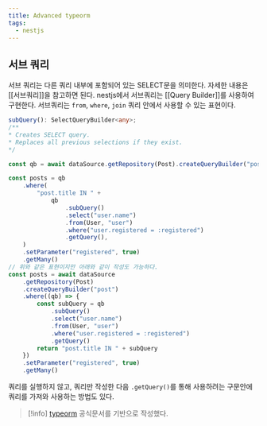 ```yaml
---
title: Advanced typeorm
tags:
  - nestjs
---
```

## 서브 쿼리 

서브 쿼리는 다른 쿼리 내부에 포함되어 있는 SELECT문을 의미한다. 자세한 내용은 [[서브쿼리]]을 참고하면 된다. nestjs에서 서브쿼리는 [[Query Builder]]를 사용하여 구현한다. 서브쿼리는 `from`, `where`, `join` 쿼리 안에서 사용할 수 있는 표현이다. 

```ts
subQuery(): SelectQueryBuilder<any>;
/**
* Creates SELECT query.
* Replaces all previous selections if they exist.
*/
```

```ts title="subQuery"
const qb = await dataSource.getRepository(Post).createQueryBuilder("post")

const posts = qb
    .where(
        "post.title IN " +
            qb
                .subQuery()
                .select("user.name")
                .from(User, "user")
                .where("user.registered = :registered")
                .getQuery(),
    )
    .setParameter("registered", true)
    .getMany()
// 위와 같은 표현이지만 아래와 같이 작성도 가능하다.
const posts = await dataSource
    .getRepository(Post)
    .createQueryBuilder("post")
    .where((qb) => {
        const subQuery = qb
            .subQuery()
            .select("user.name")
            .from(User, "user")
            .where("user.registered = :registered")
            .getQuery()
        return "post.title IN " + subQuery
    })
    .setParameter("registered", true)
    .getMany()
```

쿼리를 실행하지 않고, 쿼리만 작성한 다음 `.getQuery()`를 통해 사용하려는 구문안에 쿼리를 가져와 사용하는 방법도 있다.

>[!info]
>[typeorm](https://orkhan.gitbook.io/typeorm/docs/select-query-builder#using-subqueries) 공식문서를 기반으로 작성했다.
